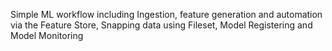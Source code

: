 Simple ML workflow including Ingestion, feature generation and automation via the Feature Store, Snapping data using Fileset, Model Registering and Model Monitoring
